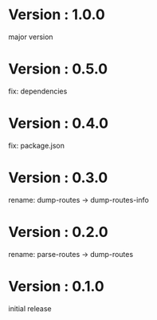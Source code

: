 # Version : 1.0.0

major version

# Version : 0.5.0

fix: dependencies

# Version : 0.4.0

fix: package.json

# Version : 0.3.0

rename: dump-routes -> dump-routes-info

# Version : 0.2.0

rename: parse-routes -> dump-routes

# Version : 0.1.0

initial release


